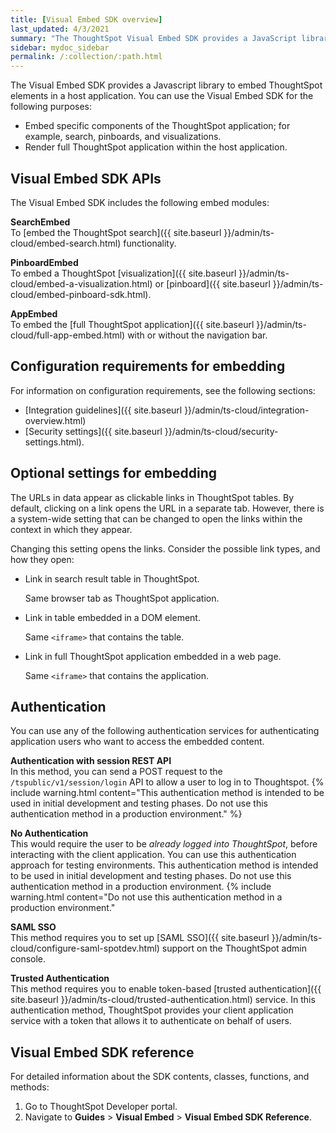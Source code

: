 ```yaml
---
title: [Visual Embed SDK overview]
last_updated: 4/3/2021
summary: "The ThoughtSpot Visual Embed SDK provides a JavaScript library for embedding ThoughtSpot search, visualizations, pinboards, and the full application."
sidebar: mydoc_sidebar
permalink: /:collection/:path.html
---
```

The Visual Embed SDK provides a Javascript library to embed ThoughtSpot elements in a host application.
You can use the Visual Embed SDK for the following purposes:
-   Embed specific components of the ThoughtSpot application; for example, search, pinboards, and visualizations.
-   Render full ThoughtSpot application within the host application.

## Visual Embed SDK APIs

The Visual Embed SDK includes the following embed modules:

**SearchEmbed**    
To [embed the ThoughtSpot search]({{ site.baseurl }}/admin/ts-cloud/embed-search.html) functionality.

**PinboardEmbed**  
To embed a ThoughtSpot [visualization]({{ site.baseurl }}/admin/ts-cloud/embed-a-visualization.html) or [pinboard]({{ site.baseurl }}/admin/ts-cloud/embed-pinboard-sdk.html).

**AppEmbed**  
To embed the [full ThoughtSpot application]({{ site.baseurl }}/admin/ts-cloud/full-app-embed.html) with or without the navigation bar.

## Configuration requirements for embedding

For information on configuration requirements, see the following sections:

-  [Integration guidelines]({{ site.baseurl }}/admin/ts-cloud/integration-overview.html)
-  [Security settings]({{ site.baseurl }}/admin/ts-cloud/security-settings.html).

## Optional settings for embedding

The URLs in data appear as clickable links in ThoughtSpot tables.
By default, clicking on a link opens the URL in a separate tab.
However, there is a system-wide setting that can be changed to open the links within the context in which they appear.

Changing this setting opens the links.
Consider the possible link types, and how they open:

-   Link in search result table in ThoughtSpot.

    Same browser tab as ThoughtSpot application.

-   Link in table embedded in a DOM element.

    Same `<iframe>` that contains the table.

-   Link in full ThoughtSpot application embedded in a web page.

    Same `<iframe>` that contains the application.


## Authentication

You can use any of the following authentication services for authenticating application users who want to access the embedded content.

**Authentication with session REST API**                                            
In this method, you can send a POST request to the `/tspublic/v1/session/login` API to allow a user to log in to Thoughtspot.
{% include warning.html content="This authentication method is intended to be used in initial development and testing phases. Do not use this authentication method in a production environment." %}

**No Authentication**                
This would require the user to be *already logged into ThoughtSpot*, before interacting with the client application.
You can use this authentication approach for testing environments.
This authentication method is intended to be used in initial development and testing phases. Do not use this authentication method in a production environment.
{% include warning.html content="Do not use this authentication method in a production environment."

**SAML SSO**                       
This method requires you to set up [SAML SSO]({{ site.baseurl }}/admin/ts-cloud/configure-saml-spotdev.html)  support on the ThoughtSpot admin console.

**Trusted Authentication**                                                                 
This method requires you to enable token-based [trusted authentication]({{ site.baseurl }}/admin/ts-cloud/trusted-authentication.html) service.
In this authentication method, ThoughtSpot provides your client application service with a token that allows it to authenticate on behalf of users.

## Visual Embed SDK reference

For detailed information about the SDK contents, classes, functions, and methods:
1. Go to ThoughtSpot Developer portal.
2. Navigate to **Guides** > **Visual Embed** > **Visual Embed SDK Reference**.
